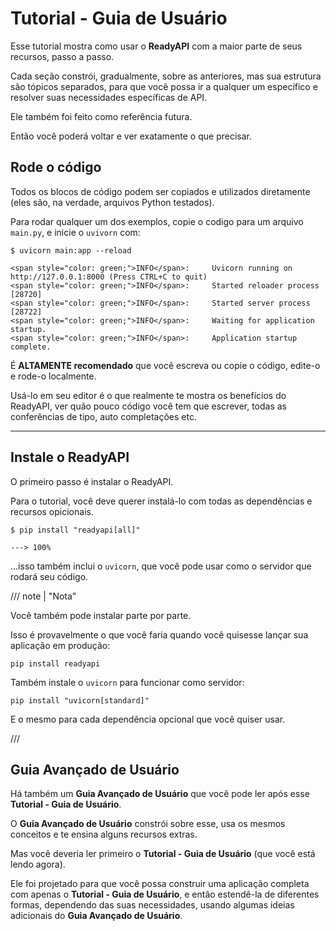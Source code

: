 # Tutorial - Guia de Usuário

Esse tutorial mostra como usar o **ReadyAPI** com a maior parte de seus recursos, passo a passo.

Cada seção constrói, gradualmente, sobre as anteriores, mas sua estrutura são tópicos separados, para que você possa ir a qualquer um específico e resolver suas necessidades específicas de API.

Ele também foi feito como referência futura.

Então você poderá voltar e ver exatamente o que precisar.

## Rode o código

Todos os blocos de código podem ser copiados e utilizados diretamente (eles são, na verdade, arquivos Python testados).

Para rodar qualquer um dos exemplos, copie o codigo para um arquivo `main.py`, e inicie o `uvivorn` com:

<div class="termy">

```console
$ uvicorn main:app --reload

<span style="color: green;">INFO</span>:     Uvicorn running on http://127.0.0.1:8000 (Press CTRL+C to quit)
<span style="color: green;">INFO</span>:     Started reloader process [28720]
<span style="color: green;">INFO</span>:     Started server process [28722]
<span style="color: green;">INFO</span>:     Waiting for application startup.
<span style="color: green;">INFO</span>:     Application startup complete.
```

</div>

É **ALTAMENTE recomendado** que você escreva ou copie o código, edite-o e rode-o localmente.

Usá-lo em seu editor é o que realmente te mostra os benefícios do ReadyAPI, ver quão pouco código você tem que escrever, todas as conferências de tipo, auto completações etc.

---

## Instale o ReadyAPI

O primeiro passo é instalar o ReadyAPI.

Para o tutorial, você deve querer instalá-lo com todas as dependências e recursos opicionais.

<div class="termy">

```console
$ pip install "readyapi[all]"

---> 100%
```

</div>

...isso também inclui o `uvicorn`, que você pode usar como o servidor que rodará seu código.

/// note | "Nota"

Você também pode instalar parte por parte.

Isso é provavelmente o que você faria quando você quisesse lançar sua aplicação em produção:

```
pip install readyapi
```

Também instale o `uvicorn` para funcionar como servidor:

```
pip install "uvicorn[standard]"
```

E o mesmo para cada dependência opcional que você quiser usar.

///

## Guia Avançado de Usuário

Há também um **Guia Avançado de Usuário** que você pode ler após esse **Tutorial - Guia de Usuário**.

O **Guia Avançado de Usuário** constrói sobre esse, usa os mesmos conceitos e te ensina alguns recursos extras.

Mas você deveria ler primeiro o **Tutorial - Guia de Usuário** (que você está lendo agora).

Ele foi projetado para que você possa construir uma aplicação completa com apenas o **Tutorial - Guia de Usuário**, e então estendê-la de diferentes formas, dependendo das suas necessidades, usando algumas ideias adicionais do **Guia Avançado de Usuário**.
